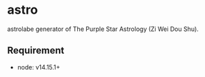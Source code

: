 # astro
astrolabe generator of The Purple Star Astrology (Zi Wei Dou Shu). 

## Requirement

- node: v14.15.1+
